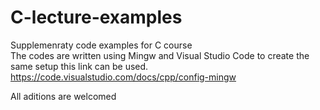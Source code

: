 # C-lecture-examples
Supplemenraty code examples for C course  
The codes are written using Mingw and Visual Studio Code to create the same setup this link can be used.  
https://code.visualstudio.com/docs/cpp/config-mingw  

All aditions are welcomed  